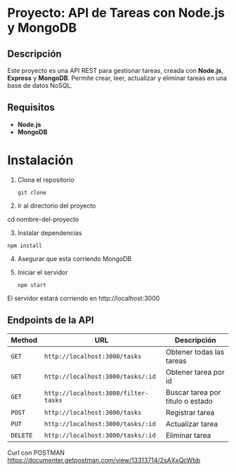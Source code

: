 # Proyecto: API de Tareas con Node.js y MongoDB
## Descripción
Este proyecto es una API REST para gestionar tareas, creada con **Node.js**, **Express** y **MongoDB**. Permite crear, leer, actualizar y eliminar tareas en una base de datos NoSQL.


## Requisitos
- **Node.js** 
- **MongoDB**

# Instalación

1. Clona el repositorio

   ```console
   git clone 
   ```

2. Ir al directorio del proyecto

  cd nombre-del-proyecto

3. Instalar dependencias

  ```
  npm install
  ```

4. Asegurar que esta corriendo MongoDB

5. Iniciar el servidor

   ```
   npm start
   ```

El servidor estará corriendo en http://localhost:3000

## Endpoints de la API

| Method  | URL                                 | Descripción                       |
|---------|-------------------------------------|-----------------------------------|
|`GET`    |`http://localhost:3000/tasks`        | Obtener todas las tareas          |
|`GET`    |`http://localhost:3000/tasks/:id`    | Obtener tarea por id              |
|`GET`    |`http://localhost:3000/filter-tasks` | Buscar tarea por titulo o estado  |
|`POST`   |`http://localhost:3000/tasks`        | Registrar tarea                   |
|`PUT`    |`http://localhost:3000/tasks/:id`    | Actualizar tarea                  |
|`DELETE` |`http://localhost:3000/tasks/:id`    | Eliminar tarea                    |

Curl con POSTMAN
https://documenter.getpostman.com/view/13313714/2sAXxQcWbb